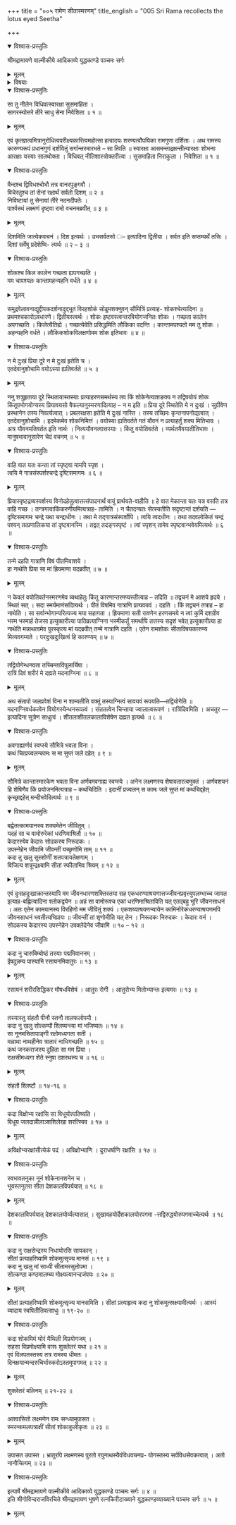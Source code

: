 +++
title = "००५ रामेण सीतास्मरणम्"
title_english = "005 Sri Rama recollects the lotus eyed Seetha"

+++

<details open><summary>विश्वास-प्रस्तुतिः</summary>

श्रीमद्रामायणे वाल्मीकीये आदिकाव्ये युद्धकाण्डे पञ्चमः सर्गः
</details>

<details><summary>मूलम्</summary>

श्रीमद्रामायणे वाल्मीकीये आदिकाव्ये युद्धकाण्डे पञ्चमः सर्गः
</details>

<details><summary>विषयाः</summary>

समुद्रवेलावलोकनाद्युद्दीपकसमुद्दीपित विरहशोकेनरामेण लक्ष्मणप्रति सीतामुद्दिश्य -सपरिशोचनंबहुधाविलापः ॥ १ ॥ तथा लक्ष्मणसमाश्वासितेनतेन सायंसन्ध्योपासनम् ॥ २ ॥

</details>

<details open><summary>विश्वास-प्रस्तुतिः</summary>

सा तु नीलेन विधिवत्स्वारक्षा सुसमाहिता ।  
सागरस्योत्तरे तीरे साधु सेना निवेशिता ॥ १ ॥
</details>

<details><summary>मूलम्</summary>

सा तु नीलेन विधिवत्स्वारक्षा सुसमाहिता ।  
सागरस्योत्तरे तीरे साधु सेना निवेशिता ॥ १ ॥
</details>

एवं कृतज्ञत्वमित्रानुरोधित्वपरीक्ष्यकारित्वमहोत्सा हत्वादयः शरण्यत्वौपयिका रामगुणा दर्शिताः । अथ रामस्य कारुण्यरूपं प्रधानगुणं दर्शयितुं सर्गान्तरमारभते – सा त्विति ॥ स्वारक्षा आसमन्ताद्रक्षन्तीत्यारक्षाः शोभनाः आरक्षाः यस्याः सातथोक्ता । विधिवत् नीतिशास्त्रोक्तरीत्या । सुसमाहिता निराकुला । निवेशिता ॥ १ ॥

<details open><summary>विश्वास-प्रस्तुतिः</summary>

मैन्दश्च द्विविधश्चोभौ तत्र वानरपुङ्गवौ ।  
विचेरतुश्च तां सेनां रक्षार्थं सर्वतो दिशम् ॥ २ ॥  
निविष्टायां तु सेनायां तीरे नदनदीपतेः ।  
पार्श्वस्थं लक्ष्मणं दृष्ट्वा रामो वचनमब्रवीत् ॥ ३ ॥
</details>

<details><summary>मूलम्</summary>

मैन्दश्च द्विविधश्चोभौ तत्र वानरपुङ्गवौ ।  
विचेरतुश्च तां सेनां रक्षार्थं सर्वतो दिशम् ॥ २ ॥  
निविष्टायां तु सेनायां तीरे नदनदीपतेः ।  
पार्श्वस्थं लक्ष्मणं दृष्ट्वा रामो वचनमब्रवीत् ॥ ३ ॥
</details>

दिशमिति जात्येकवचनं । दिश इत्यर्थः । उभसर्वतसो ः- इत्यादिना द्वितीया । सर्वत इति सप्तम्यर्थे तसिः । दिशां सर्वेषु प्रदेशेष्वि- त्यर्थः ॥ २ – ३ ॥

<details open><summary>विश्वास-प्रस्तुतिः</summary>

शोकश्च किल कालेन गच्छता ह्यपगच्छति ।  
मम चापश्यतः कान्तामहन्यहनि वर्धते ॥ ४ ॥
</details>

<details><summary>मूलम्</summary>

शोकश्च किल कालेन गच्छता ह्यपगच्छति ।  
मम चापश्यतः कान्तामहन्यहनि वर्धते ॥ ४ ॥
</details>

समुद्रवेलावनाद्युद्दीपकदर्शनादुद्भूतं विरहशोकं सोढुमशक्नुवन् सौमित्रिं प्रत्याह- शोकश्चेत्यादिना ॥ प्रथमश्चकारोऽवधारणे। द्वितीयस्त्वर्थः । शोकः इष्टवस्त्वन्तरवियोगजनितः शोकः । गच्छता कालेन अपगच्छति । किलेत्यैतिह्ये । गच्छत्येवेति प्रसिद्धमिति लौकिका वदन्ति । कान्तामपश्यतो मम तु शोकः । अहन्यहनि वर्धते । लौकिकशोकविलक्षणोमम शोक इतिभावः ॥ ४ ॥

<details open><summary>विश्वास-प्रस्तुतिः</summary>

न मे दुःखं प्रिया दूरे न मे दुःखं हृतेति च ।  
एतदेवानुशोचामि वयोऽस्या ह्यतिवर्तते ॥ ५ ॥
</details>

<details><summary>मूलम्</summary>

न मे दुःखं प्रिया दूरे न मे दुःखं हृतेति च ।  
एतदेवानुशोचामि वयोऽस्या ह्यतिवर्तते ॥ ५ ॥
</details>

ननु शत्रुहृताया दूरे स्थितायास्तस्याः प्रत्याहरणसमर्थस्य तव किं शोकेनेत्याशङक्य न तद्विषयोयं शोकः किंतूपभोगयोग्यस्य प्रियावयसो वैफल्यानुस्मरणादित्याह – न म इति ॥ प्रिया दूरे स्थितेति मे न दुःखं । सुग्रीवेण प्रस्थानेन तस्य निवर्त्यत्वात् । प्रबलरक्षसा हृतेति मे दुःखं नास्ति । तस्य तच्छिरः कृन्तनापनोद्यत्वात् । एतदेवानुशोचामि । इदमेकमेव शोकनिमित्तं । वयोस्या ह्यतिवर्तते गतं यौवनं न प्रत्याहर्तुं शक्य मितिभावः । अत्र यौवनमतिवर्तत इति नार्थः । नित्ययौवनत्वात्तस्याः । किंतु वयोतिवर्तते । व्यर्थतयैवयातीतिभावः । मानुषभावानुसारेण चेदं वचनम् ॥ ५ ॥

<details open><summary>विश्वास-प्रस्तुतिः</summary>

वाहि वात यतः कन्ता तां स्पृष्ट्वा मामपि स्पृश ।  
त्वयि मे गात्रसंस्पर्शश्चन्द्रे दृष्टिसमागमः ॥ ६ ॥
</details>

<details><summary>मूलम्</summary>

वाहि वात यतः कन्ता तां स्पृष्ट्वा मामपि स्पृश ।  
त्वयि मे गात्रसंस्पर्शश्चन्द्रे दृष्टिसमागमः ॥ ६ ॥
</details>

प्रियास्पृष्टद्रव्यस्पर्शस्य विनोदहेतुत्वात्तत्संपादनार्थं वायुं प्रार्थयते-वाहीति ॥ हे वात मेकान्ता यतः यत्र वसति तत्र वाहि गच्छ । तन्त्रगत्वाकिंकरणीयमित्यत्राह- तामिति । न चैतदन्यतः सेत्स्यतीति सदृष्टान्तं दर्शयति — दृष्टिसमागमः चन्द्रे यथा चन्द्राधीनः । तथा मे तद्गात्रसंस्पर्शोपि । त्वयि त्वदधीनः । तथा तदवलोकितं चन्द्रं पश्यन् तत्प्रणालिकया तां दृष्टवानस्मि । तद्वत् तदङ्गस्पृष्टं । त्वां स्पृशन् तामेव स्पृष्टवान्भवेयमित्यर्थः ॥ ६ ॥

<details open><summary>विश्वास-प्रस्तुतिः</summary>

तन्मे दहति गात्राणि विषं पीतमिवाशये ।  
हा नाथेति प्रिया सा मां ह्रियमाणा यदब्रवीत् ॥ ७ ॥
</details>

<details><summary>मूलम्</summary>

तन्मे दहति गात्राणि विषं पीतमिवाशये ।  
हा नाथेति प्रिया सा मां ह्रियमाणा यदब्रवीत् ॥ ७ ॥
</details>

न केवलं वयोतिवर्तनस्मरणमेव व्यथाहेतुः किंतु कारणान्तरमप्यस्तीत्याह – तदिति ॥ तद्वचनं मे आशये हृदये । स्थितं सत् । सदा स्मर्यमाणंसदित्यर्थः । पीतं विषमिव गात्राणि प्रत्यवयवं । दहति । किं तद्वचनं तत्राह – हा नाथेति । सा सर्वान्भोगान्परित्यज्य मया सहागता । ह्रियमाणा सती रावणेन हरणसमये न त्वां कुर्मि दशग्रीव भस्म भस्मार्ह तेजसा इत्युक्तरीत्या पातिव्रत्याग्निना भस्मीकर्तुं समर्थापि तत्तस्य सदृशं भवेत् इत्युक्तरीत्या हा नाथेति मन्नाथत्वमेव पुरस्कृत्य मां यदब्रवीत् तन्मे गात्राणि दहति । एतेन रामशोकः सीताविषयकारुण्य मित्यवगम्यते । परदुःखदुःखित्वं हि कारुण्यम् ॥ ७ ॥

<details open><summary>विश्वास-प्रस्तुतिः</summary>

तद्वियोगेन्धनवता तच्चिन्ताविपुलार्चिषा ।  
रात्रिं दिवं शरीरं मे दह्यते मदनाग्निना ॥ ८ ॥
</details>

<details><summary>मूलम्</summary>

तद्वियोगेन्धनवता तच्चिन्ताविपुलार्चिषा ।  
रात्रिं दिवं शरीरं मे दह्यते मदनाग्निना ॥ ८ ॥
</details>

अथ संतापो जलप्रवेशं विना न शाम्यतीति वक्तुं तस्याग्नित्वं सावयवं रूपयति—तद्वियोगेति ॥ मदनाग्निवर्धकत्वेन वियोगस्येन्धनरूपत्वं । संततत्वेन चिन्ताया ज्वालात्वरूपणं । रात्रिंदिवमिति । अचतुर — इत्यादिना सूत्रेण साधुत्वं । शीतलाशीतलकालाविशेषेण दह्यत इत्यर्थः ॥ ८ ॥

<details open><summary>विश्वास-प्रस्तुतिः</summary>

अवगाह्यार्णवं स्वप्स्ये सौमित्रे भवता विना ।  
कथं चित्प्रज्वलन्कामः स मा सुप्तं जले दहेत् ॥ ९ ॥
</details>

<details><summary>मूलम्</summary>

अवगाह्यार्णवं स्वप्स्ये सौमित्रे भवता विना ।  
कथं चित्प्रज्वलन्कामः स मा सुप्तं जले दहेत् ॥ ९ ॥
</details>

सौमित्रे कान्तास्मारकेण भवता विना अर्णवमवगाह्य स्वप्स्ये । अनेन लक्ष्मणस्य शेषावतारत्वमुक्तं । अर्णवशयनं हि शेषिणैव किं प्रयोजनमित्यत्राह – कथंचिदिति । इदानीं प्रज्वलन् स कामः जले सुप्तं मां कथंचिद्दहेत् कृच्छ्राद्दहेत् मन्दीभवेदित्यर्थः ॥ ९ ॥

<details open><summary>विश्वास-प्रस्तुतिः</summary>

बह्वेतत्कामयानस्य शक्यमेतेन जीवितुम् ।  
यदहं सा च वामोरुरेकां धरणिमाश्रितौ ॥ १० ॥  
केदारस्येव केदारः सोदकस्य निरूदकः ।  
उपस्नेहेन जीवामि जीवन्तीं यच्छृणोमि ताम् ॥ ११ ॥  
कदा तु खलु सुस्शोणीं शतपत्रायतेक्षणाम् ।  
विजित्य शत्रून्द्रक्ष्यामि सीतां स्फीतामिव श्रियम् ॥ १२ ॥
</details>

<details><summary>मूलम्</summary>

बह्वेतत्कामयानस्य शक्यमेतेन जीवितुम् ।  
यदहं सा च वामोरुरेकां धरणिमाश्रितौ ॥ १० ॥  
केदारस्येव केदारः सोदकस्य निरूदकः ।  
उपस्नेहेन जीवामि जीवन्तीं यच्छृणोमि ताम् ॥ ११ ॥  
कदा तु खलु सुस्शोणीं शतपत्रायतेक्षणाम् ।  
विजित्य शत्रून्द्रक्ष्यामि सीतां स्फीतामिव श्रियम् ॥ १२ ॥
</details>

एवं दुःसहदुःखाक्रान्तस्यापि मम जीवनधारणशक्तिस्तया सह एकधरण्याश्रयणात्तज्जीवनप्रवृत्त्युपलम्भाच्च जायत इत्याह-बह्वित्यादिना श्लोकद्वयेन ॥ अहं सा वामोरूश्च एकां धरणिमाश्रिताविति यत् एतद्बहु भूरि जीवनसाधनं । अतः एतेन कामयानस्य विरहिणो मम जीवितुं शक्यं । एकशय्याश्रयणन्यायेन कामिनोरेकधरण्याश्रयणमपि जीवनसाधनं भवतीत्यभिप्रायः ॥ जीवन्तीं तां शृणोमीति यत् तेन । निरूदकः निरुदकः । केदारः वनं । सोदकस्य केदारस्य उपस्नेहेन उपक्लेदेनेव जीवामि ॥ १० – १२ ॥

<details open><summary>विश्वास-प्रस्तुतिः</summary>

कदा नु चारुबिम्बोष्ठं तस्याः पद्ममिवाननम् ।  
ईषदुन्नम्य पास्यामि रसायनमिवातुरः ॥ १३ ॥
</details>

<details><summary>मूलम्</summary>

कदा नु चारुबिम्बोष्ठं तस्याः पद्ममिवाननम् ।  
ईषदुन्नम्य पास्यामि रसायनमिवातुरः ॥ १३ ॥
</details>

रसायनं शरीरसिद्धिकर मौषधविशेषं । आतुरः रोगी । आतुरोभ्य मितोभ्यान्तः इत्यमरः ॥ १३ ॥

<details open><summary>विश्वास-प्रस्तुतिः</summary>

तस्यास्तु संहतौ पीनौ स्तनौ तालफलोपमौ ।  
कदा नु खलु सोत्कम्पौ श्लिष्यन्त्या मां भजिष्यतः ॥ १४ ॥  
सा नूनमसितापाङ्गी रक्षोमध्यगता सती ।  
मन्नाथा नाथहीनेव त्रातारं नाधिगच्छति ॥ १५ ॥  
कथं जनकराजस्य दुहिता सा मम प्रिया ।  
राक्षसीमध्यगा शेते स्नुषा दशरथस्य च ॥ १६ ॥
</details>

<details><summary>मूलम्</summary>

तस्यास्तु संहतौ पीनौ स्तनौ तालफलोपमौ ।  
कदा नु खलु सोत्कम्पौ श्लिष्यन्त्या मां भजिष्यतः ॥ १४ ॥  
सा नूनमसितापाङ्गी रक्षोमध्यगता सती ।  
मन्नाथा नाथहीनेव त्रातारं नाधिगच्छति ॥ १५ ॥  
कथं जनकराजस्य दुहिता सा मम प्रिया ।  
राक्षसीमध्यगा शेते स्नुषा दशरथस्य च ॥ १६ ॥
</details>

संहतौ श्लिष्टौ ॥ १४-१६ ॥

<details open><summary>विश्वास-प्रस्तुतिः</summary>

कदा विक्षोभ्य रक्षांसि सा विधूयोत्पतिष्यति ।  
विधूय जलदान्नीलाञ्शशिलेखा शरत्स्विव ॥ १७ ॥
</details>

<details><summary>मूलम्</summary>

कदा विक्षोभ्य रक्षांसि सा विधूयोत्पतिष्यति ।  
विधूय जलदान्नीलाञ्शशिलेखा शरत्स्विव ॥ १७ ॥
</details>

अविक्षोभ्यरक्षांसीत्येकं पदं । अविक्षोभ्याणि । दुराधर्षाणि रक्षांसि ॥ १७ ॥

<details open><summary>विश्वास-प्रस्तुतिः</summary>

स्वभावतनुका नूनं शोकेनानशनेन च ।  
भूयस्तनुतरा सीता देशकालविपर्ययात् ॥ १८ ॥
</details>

<details><summary>मूलम्</summary>

स्वभावतनुका नूनं शोकेनानशनेन च ।  
भूयस्तनुतरा सीता देशकालविपर्ययात् ॥ १८ ॥
</details>

देशकालविपर्ययात् देशकालयोर्व्यत्यासात् । सुखावहयोर्देशकालयोरपगमा -त्तद्विरुद्धयोरुपगमाच्चेत्यर्थः ॥ १८ ॥

<details open><summary>विश्वास-प्रस्तुतिः</summary>

कदा नु राक्षसेन्द्रस्य निधायोरसि सायकान् ।  
सीतां प्रत्याहरिष्यामि शोकमुत्सृज्य मानसं ॥ १९ ॥  
कदा नु खलु मां साध्वी सीतामरसुतोपमा ।  
सोत्कण्ठा कण्ठमालम्ब्य मोक्ष्यत्यानन्दजंपयः ॥ २० ॥
</details>

<details><summary>मूलम्</summary>

कदा नु राक्षसेन्द्रस्य निधायोरसि सायकान् ।  
सीतां प्रत्याहरिष्यामि शोकमुत्सृज्य मानसं ॥ १९ ॥  
कदा नु खलु मां साध्वी सीतामरसुतोपमा ।  
सोत्कण्ठा कण्ठमालम्ब्य मोक्ष्यत्यानन्दजंपयः ॥ २० ॥
</details>

सीतां प्रत्याहरिष्यामि शोकमुत्सृज्य मानसमिति । सीतां प्रत्याहृत्य कदा नु शोकमुत्स्रक्ष्यामीत्यर्थः । आस्यं व्यादाय स्वपितीतिवत्साधुः ॥ १९-२० ॥

<details open><summary>विश्वास-प्रस्तुतिः</summary>

कदा शोकमिमं घोरं मैथिली विप्रयोगजम् ।  
सहसा विप्रमोक्ष्यामि वासः शुक्लेतरं यथा ॥ २१ ॥  
एवं विलपतस्तस्य तत्र रामस्य धीमतः ।  
दिनक्षयान्मन्दरुचिर्भास्करोऽस्तमुपागमत् ॥ २२ ॥
</details>

<details><summary>मूलम्</summary>

कदा शोकमिमं घोरं मैथिली विप्रयोगजम् ।  
सहसा विप्रमोक्ष्यामि वासः शुक्लेतरं यथा ॥ २१ ॥  
एवं विलपतस्तस्य तत्र रामस्य धीमतः ।  
दिनक्षयान्मन्दरुचिर्भास्करोऽस्तमुपागमत् ॥ २२ ॥
</details>

शुक्लेतरं मलिनम् ॥ २१-२२ ॥

<details open><summary>विश्वास-प्रस्तुतिः</summary>

आश्वासितो लक्ष्मणेन रामः सन्ध्यामुपासत ।  
स्मरन्कमलपत्राक्षीं सीतां शोकाकुलीकृतः ॥ २३ ॥
</details>

<details><summary>मूलम्</summary>

आश्वासितो लक्ष्मणेन रामः सन्ध्यामुपासत ।  
स्मरन्कमलपत्राक्षीं सीतां शोकाकुलीकृतः ॥ २३ ॥
</details>

उपासत उपास्त । भ्रातुरपि लक्ष्मणस्य पुरतो रघुनाथस्यैवंविधवचनप्र- योगस्तस्य सर्वविधसेवकत्वात् । अतो नानौचित्यम् ॥ २३ ॥

<details open><summary>विश्वास-प्रस्तुतिः</summary>

इत्यार्षे श्रीमद्रामायणे वाल्मीकीये आदिकाव्ये युद्धकाण्डे पञ्चमः सर्गः ॥ ४ ॥  
इति श्रीगोविन्दराजविरचिते श्रीमद्रामायण भूषणे रत्नकिरीटाख्याने युद्धकाण्डव्याख्याने पञ्चमः सर्गः ॥ ५ ॥
</details>

<details><summary>मूलम्</summary>

इत्यार्षे श्रीमद्रामायणे वाल्मीकीये आदिकाव्ये युद्धकाण्डे पञ्चमः सर्गः ॥ ४ ॥  
इति श्रीगोविन्दराजविरचिते श्रीमद्रामायण भूषणे रत्नकिरीटाख्याने युद्धकाण्डव्याख्याने पञ्चमः सर्गः ॥ ५ ॥
</details>

